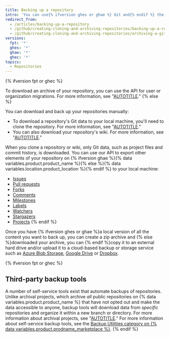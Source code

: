 ```yaml
---
title: Backing up a repository
intro: 'You can use{% ifversion ghes or ghae %} Git and{% endif %} the API {% ifversion fpt or ghec %}or a third-party tool {% endif %}to back up your repository.'
redirect_from:
  - /articles/backing-up-a-repository
  - /github/creating-cloning-and-archiving-repositories/backing-up-a-repository
  - /github/creating-cloning-and-archiving-repositories/archiving-a-github-repository/backing-up-a-repository
versions:
  fpt: '*'
  ghes: '*'
  ghae: '*'
  ghec: '*'
topics:
  - Repositories
---
```

{% ifversion fpt or ghec %}

To download an archive of your repository, you can use the API for user or organization migrations. For more information, see "[AUTOTITLE](/rest/migrations)."
{% else %}

You can download and back up your repositories manually:

- To download a repository's Git data to your local machine, you'll need to clone the repository. For more information, see "[AUTOTITLE](/repositories/creating-and-managing-repositories/cloning-a-repository)."
- You can also download your repository's wiki. For more information, see "[AUTOTITLE](/communities/documenting-your-project-with-wikis/adding-or-editing-wiki-pages)."

When you clone a repository or wiki, only Git data, such as project files and commit history, is downloaded. You can use our API to export other elements of your repository on {% ifversion ghae %}{% data variables.product.product_name %}{% else %}{% data variables.location.product_location %}{% endif %} to your local machine:

- [Issues](/rest/issues#list-issues-for-a-repository)
- [Pull requests](/rest/pulls#list-pull-requests)
- [Forks](/rest/repos#list-forks)
- [Comments](/rest/issues#list-issue-comments-for-a-repository)
- [Milestones](/rest/issues#list-milestones)
- [Labels](/rest/issues#list-labels-for-a-repository)
- [Watchers](/rest/activity#list-watchers)
- [Stargazers](/rest/activity#list-stargazers)
- [Projects](/rest/projects#list-repository-projects)
{% endif %}

Once you have {% ifversion ghes or ghae %}a local version of all the content you want to back up, you can create a zip archive and {% else %}downloaded your archive, you can {% endif %}copy it to an external hard drive and/or upload it to a cloud-based backup or storage service such as [Azure Blob Storage](https://docs.microsoft.com/en-us/azure/storage/blobs/storage-blobs-overview/), [Google Drive](https://www.google.com/drive/) or [Dropbox](https://www.dropbox.com/dropbox).

{% ifversion fpt or ghec %}

## Third-party backup tools

A number of self-service tools exist that automate backups of repositories. Unlike archival projects, which archive _all_ public repositories on {% data variables.product.product_name %} that have not opted out and make the data accessible to anyone, backup tools will download data from _specific_ repositories and organize it within a new branch or directory. For more information about archival projects, see "[AUTOTITLE](/repositories/archiving-a-github-repository/about-archiving-content-and-data-on-github#about-the-github-archive-program)." For more information about self-service backup tools, see the [Backup Utilities category on {% data variables.product.prodname_marketplace %}](https://github.com/marketplace?category=backup-utilities).
{% endif %}
